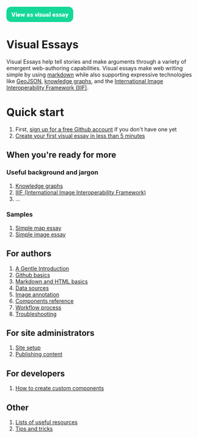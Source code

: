 <a href="https://visual-essays.app"><img src="/ve-button.png"></a>

# Visual Essays

Visual Essays help tell stories and make arguments through a variety of emergent web-authoring capabilities. Visual essays make web writing simple by using [markdown](https://www.markdownguide.org/getting-started/) while also supporting expressive technologies like [GeoJSON](https://en.wikipedia.org/wiki/GeoJSON), [knowledge graphs](https://en.wikipedia.org/wiki/Knowledge_graph), and the [International Image Interoperability Framework (IIIF)](https://en.wikipedia.org/wiki/International_Image_Interoperability_Framework). 

# Quick start

1. First, [sign up for a free Github account](https://github.com/join) if you don't have one yet 
1. [Create your first visual essay in less than 5 minutes](quick-start.md)

## When you're ready for more

### Useful background and jargon

1. [Knowledge graphs](knowledge-graphs.md)
1. [IIIF (International Image Interoperability Framework)](iiif.md)
1. ...

### Samples

1. [Simple map essay](samples/simple-map.md)
1. [Simple image essay](samples/simple-image.md)

## For authors

1. [A Gentle Introduction](authoring-intro.md)
1. [Github basics](github.md)
1. [Markdown and HTML basics](markup)
1. [Data sources](data-sources.md)
1. [Image annotation](annotation.md)
1. [Components reference](visualization-components)
1. [Workflow process](author-workflow)
1. [Troubleshooting](troubleshooting.md)

## For site administrators

1. [Site setup](site-setup)
1. [Publishing content](publishing-content)

## For developers

1. [How to create custom components](custom-components-howto)

## Other

1. [Lists of useful resources](resources)
1. [Tips and tricks](tips)

